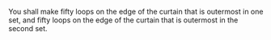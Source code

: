 You shall make fifty loops on the edge of the curtain that is outermost in one set, and fifty loops on the edge of the curtain that is outermost in the second set.
